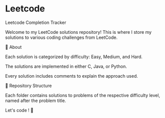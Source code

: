 # Leetcode
Leetcode Completion Tracker

Welcome to my LeetCode solutions repository! This is where I store my solutions to various coding challenges from LeetCode.

📌 About

Each solution is categorized by difficulty: Easy, Medium, and Hard.

The solutions are implemented in either C, Java, or Python.

Every solution includes comments to explain the approach used.

📁 Repository Structure

Each folder contains solutions to problems of the respective difficulty level, named after the problem title.


Let's code ! 🚀
